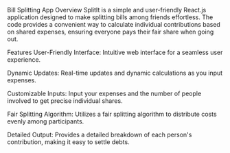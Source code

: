 Bill Splitting App
Overview
SplitIt is a simple and user-friendly React.js application designed to make splitting bills among friends effortless. The code provides a convenient way to calculate individual contributions based on shared expenses, ensuring everyone pays their fair share when going out.

Features
User-Friendly Interface: Intuitive web interface for a seamless user experience.

Dynamic Updates: Real-time updates and dynamic calculations as you input expenses.

Customizable Inputs: Input your expenses and the number of people involved to get precise individual shares.

Fair Splitting Algorithm: Utilizes a fair splitting algorithm to distribute costs evenly among participants.

Detailed Output: Provides a detailed breakdown of each person's contribution, making it easy to settle debts.
